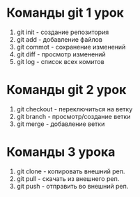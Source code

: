# Команды git 1 урок
1. git init - создание репозитория
2. git add - добавление файлов 
3. git commot - сохранение изменений
4. git diff - просмотр изменений
5. git log - список всех комитов

# Команды git 2 урок 
1. git checkout - переключиться на ветку 
2. git branch - просмотр/создание ветки
3. git merge - добавление ветки 

# Команды 3 урока 
1. git clone - копировать внешний реп.
2. git pull - скачать из внешнего реп.
3. git push - отправить во внешний реп. 
